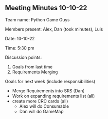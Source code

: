 ## Meeting Minutes 10-10-22

Team name: Python Game Guys

Members present: Alex, Dan (took minutes), Luis

Date: 10-10-22

Time: 5:30 pm

Discussion points:
1. Goals from last time
2. Requirements Merging

Goals for next week (include responsibilities)
* Merge Requirements into SRS (Dan)
* Work on expanding requirements list (all)
* create more CRC cards (all)
  * Alex will do Consumable
  * Dan will do GameMap
